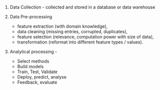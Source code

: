 1. Data Collection - collected and stored in a database or data warehouse

2. Data Pre-processing 
	- feature extraction (with domain knowledge), 
	- data cleaning (missing entries, corrupted, duplicates), 
	- feature selection (relevance, computation power with size of data), 
	- transformation (reformat into different feature types / values).

3. Analytical processing - 
	- Select methods
	- Build models
	- Train, Test, Validate
	- Deploy, predict, analyse
	- Feedback, evaluate
